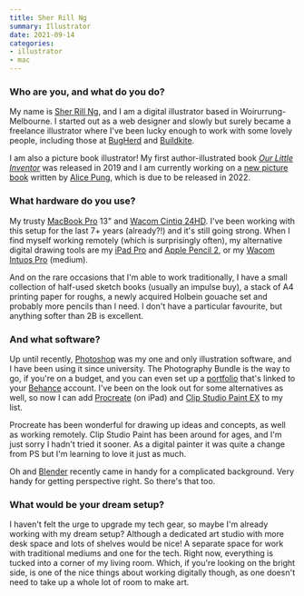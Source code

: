 ```yaml
---
title: Sher Rill Ng
summary: Illustrator
date: 2021-09-14
categories:
- illustrator
- mac
---
```


### Who are you, and what do you do?

My name is [Sher Rill Ng](https://sherrillng.com/ "Sher's website."), and I am a digital illustrator based in Woirurrung-Melbourne. I started out as a web designer and slowly but surely became a freelance illustrator where I've been lucky enough to work with some lovely people, including those at [BugHerd][] and [Buildkite][]. 

I am also a picture book illustrator! My first author-illustrated book [_Our Little Inventor_](https://www.allenandunwin.com/browse/books/childrens/Our-Little-Inventor-Sher-Rill-Ng-9781760523565 "Sher's book.") was released in 2019 and I am currently working on a [new picture book](https://www.booksandpublishing.com.au/articles/2020/11/30/160269/harpercollins-acquires-pung-ng-childrens-books/ "Information about Alice and Sher's forthcoming book.") written by [Alice Pung](https://www.alicepung.net/ "Alice's website."), which is due to be released in 2022.

### What hardware do you use?

My trusty [MacBook Pro][macbook-pro] 13" and [Wacom Cintiq 24HD][cintiq]. I've been working with this setup for the last 7+ years (already?!) and it's still going strong. When I find myself working remotely (which is surprisingly often), my alternative digital drawing tools are my [iPad Pro][ipad-pro] and [Apple Pencil 2][apple-pencil], or my [Wacom Intuos Pro][intuos-pro] (medium).

And on the rare occasions that I'm able to work traditionally, I have a small collection of half-used sketch books (usually an impulse buy), a stack of A4 printing paper for roughs, a newly acquired Holbein gouache set and probably more pencils than I need. I don't have a particular favourite, but anything softer than 2B is excellent.

### And what software?

Up until recently, [Photoshop][] was my one and only illustration software, and I have been using it since university. The Photography Bundle is the way to go, if you're on a budget, and you can even set up a [portfolio][] that's linked to your [Behance][] account. I've been on the look out for some alternatives as well, so now I can add [Procreate][procreate-ios] (on iPad) and [Clip Studio Paint EX][clip-studio-paint] to my list.

Procreate has been wonderful for drawing up ideas and concepts, as well as working remotely. Clip Studio Paint has been around for ages, and I'm just sorry I hadn't tried it sooner. As a digital painter it was quite a change from PS but I'm learning to love it just as much.

Oh and [Blender][] recently came in handy for a complicated background. Very handy for getting perspective right. So there's that too.

### What would be your dream setup?

I haven't felt the urge to upgrade my tech gear, so maybe I'm already working with my dream setup? Although a dedicated art studio with more desk space and lots of shelves would be nice! A separate space for work with traditional mediums and one for the tech. Right now, everything is tucked into a corner of my living room. Which, if you're looking on the bright side, is one of the nice things about working digitally though, as one doesn't need to take up a whole lot of room to make art.

[apple-pencil]: https://www.apple.com/apple-pencil/ "A stylus for the iPad Pro."
[behance]: https://www.behance.net/ "An art portfolio service."
[blender]: https://www.blender.org/ "A free, open-source 3D renderer."
[bugherd]: https://bugherd.com "A bug tracking/visual feedback service."
[buildkite]: https://buildkite.com/ "A continuous integration developer service."
[cintiq]: https://www.wacom.com/en-us/us/cintiq "A computer screen you can draw on."
[clip-studio-paint]: http://web.archive.org/web/20230816182254/https://www.clipstudio.net/en/ "A drawing program aimed at manga artists."
[intuos-pro]: http://web.archive.org/web/20190506070316/https://www.wacom.com/en-ca/products/pen-tablets/intuos-pro-medium "A drawing tablet with multi-touch support."
[ipad-pro]: https://en.wikipedia.org/wiki/IPad_Pro "An iOS tablet."
[macbook-pro]: https://www.apple.com/macbook-pro/ "A laptop."
[photoshop]: https://www.adobe.com/products/photoshop.html "A bitmap image editor."
[portfolio]: https://portfolio.adobe.com/ "A hosted portfolio site service."
[procreate-ios]: https://apps.apple.com/us/app/procreate/id425073498 "A powerful illustration app."
